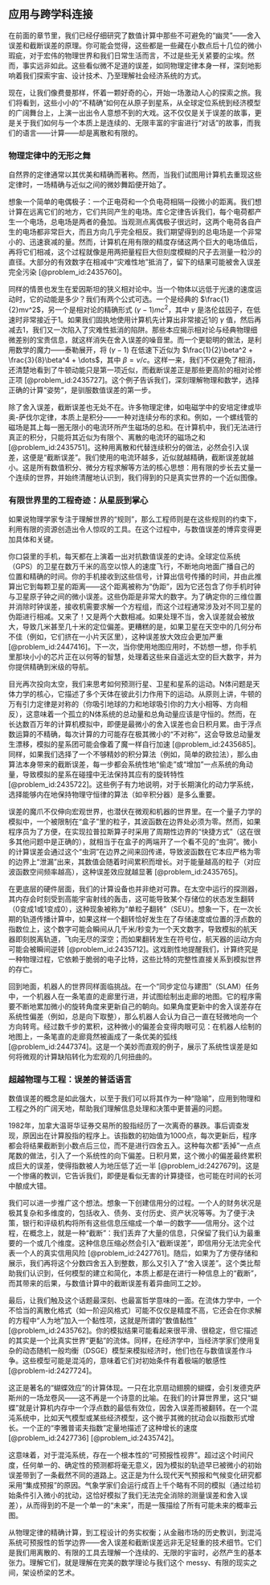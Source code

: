 ## 应用与跨学科连接

在前面的章节里，我们已经仔细研究了数值计算中那些不可避免的“幽灵”——舍入误差和截断误差的原理。你可能会觉得，这些都是一些藏在小数点后十几位的微小瑕疵，对于宏伟的物理世界和我们日常生活而言，不过是些无关紧要的尘埃。然而，事实远非如此。这些看似微不足道的误差，如同物理定律本身一样，深刻地影响着我们探索宇宙、设计技术、乃至理解社会经济系统的方式。

现在，让我们像费曼那样，怀着一颗好奇的心，开始一场激动人心的探索之旅。我们将看到，这些小小的“不精确”如何在从原子到星系，从全球定位系统到经济模型的广阔舞台上，上演一出出令人意想不到的大戏。这不仅仅是关于误差的故事，更是关于我们如何与一个本质上是连续的、无限丰富的宇宙进行“对话”的故事，而我们的语言——计算——却是离散和有限的。

### 物理定律中的无形之舞

自然界的定律通常以其优美和精确而著称。然而，当我们试图用计算机去重现这些定律时，一场精确与近似之间的微妙舞蹈便开始了。

想象一个简单的电偶极子：一个正电荷和一个负电荷相隔一段微小的距离。我们想计算在远离它们的地方，它们共同产生的电场。库仑定律告诉我们，每个电荷都产生一个电场，总电场是两者的叠加。当观测点离偶极子很远时，这两个电荷各自产生的电场都非常巨大，而且方向几乎完全相反。我们期望得到的总电场是一个非常小的、迅速衰减的量。然而，计算机在用有限的精度存储这两个巨大的电场值后，再将它们相减，这个过程就像是用两把量程巨大但刻度模糊的尺子去测量一粒沙的直径。大部分的有效数字在相减中“灾难性地”抵消了，留下的结果可能被舍入误差完全污染 [@problem_id:2435760]。

同样的情景也发生在爱因斯坦的狭义相对论中。当一个物体以远低于光速的速度运动时，它的动能是多少？我们有两个公式可选。一个是经典的 $\frac{1}{2}mv^2$，另一个是相对论的精确形式 $(\gamma-1)mc^2$，其中 $\gamma$ 是洛伦兹因子，在低速时非常接近于1。如果我们固执地使用计算机先计算出非常接近1的 $\gamma$ 值，然后再减去1，我们又一次陷入了灾难性抵消的陷阱。那些本应揭示相对论与经典物理细微差别的宝贵信息，就这样消失在舍入误差的噪音里。而一个更聪明的做法，是利用数学的魔力——泰勒展开，将 $(\gamma-1)$ 在低速下近似为 $\frac{1}{2}\beta^2 + \frac{3}{8}\beta^4 + \dots$，其中 $\beta=v/c$。这样一来，我们不仅避免了相消，还清楚地看到了牛顿动能只是第一项近似，而截断误差正是那些更高阶的相对论修正项 [@problem_id:2435727]。这个例子告诉我们，深刻理解物理和数学，选择正确的计算“姿势”，是驯服数值误差的第一步。

除了舍入误差，截断误差也无处不在。许多物理定律，如电磁学中的安培定律或毕奥-萨伐尔定律，本质上是积分——一种对连续分布的求和。例如，一个螺线管的磁场是其上每一圈无限小的电流环所产生磁场的总和。在计算机中，我们无法进行真正的积分，只能将其近似为有限个、离散的电流环的磁场之和 [@problem_id:2435751]。这种用离散和代替连续积分的做法，必然会引入误差，这便是“截断误差”。我们使用的电流环越多，近似就越精确，截断误差就越小。这是所有数值积分、微分方程求解等方法的核心思想：用有限的步长去丈量一个连续的世界，并始终清醒地认识到，我们得到的只是真实世界的一个近似图像。

### 有限世界里的工程奇迹：从星辰到掌心

如果说物理学家专注于理解世界的“规则”，那么工程师则是在这些规则的约束下，利用有限的资源创造出令人惊叹的工具。在这个过程中，与数值误差的博弈变得更加具体和关键。

你口袋里的手机，每天都在上演着一出对抗数值误差的史诗。全球定位系统（GPS）的卫星在数万千米的高空以惊人的速度飞行，不断地向地面广播自己的位置和精确的时间。你的手机接收到这些信号，计算出信号传播的时间，并由此推算出它到每颗卫星的距离——这个距离被称为“伪距”，因为它还包含了你手机时钟与卫星原子钟之间的微小误差。这些伪距是非常大的数字。为了确定你的三维位置并消除时钟误差，接收机需要求解一个方程组，而这个过程通常涉及对不同卫星的伪距进行相减。又来了！又是两个大数相减。如果处理不当，舍入误差就会被放大，导致几米甚至几十米的定位偏差。更糟糕的是，如果卫星在天空中的几何分布不佳（例如，它们挤在一小片天区里），这种误差放大效应会更加严重 [@problem_id:2447416]。下一次，当你使用地图应用时，不妨想一想，你手机里那块小小的芯片正在以何等的智慧，处理着这些来自遥远太空的巨大数字，并为你提供精确到米级的导航。

目光再次投向太空，我们来思考如何预测行星、卫星和星系的运动。N体问题是天体力学的核心，它描述了多个天体在彼此引力作用下的运动。从原则上讲，牛顿的万有引力定律是对称的（你吸引地球的力和地球吸引你的力大小相等、方向相反），这意味着一个孤立的N体系统的总动量和总角动量应该是守恒的。然而，在长达数百万年的计算机模拟中，即便是最微小的舍入误差也会日积月累。由于浮点数运算的不精确，每次计算的力可能存在极其微小的“不对称”，这会导致总动量发生漂移，模拟的星系团可能会像着了魔一样自行加速 [@problem_id:2435685]。同样，如果我们选择了一个不够精妙的积分算法（例如，简单的欧拉法），那么由算法本身带来的截断误差，每一步都会系统性地“偷走”或“增加”一点系统的角动量，导致模拟的星系在碰撞中无法保持其应有的旋转特性 [@problem_id:2435722]。这些例子有力地说明，对于长期演化的动力学系统，选择能够内在地保持物理守恒律的算法（如辛积分器）是多么重要。

误差的魔爪不仅伸向宏观世界，也潜伏在微观和机器的世界里。在一个量子力学的模拟中，一个被限制在“盒子”里的粒子，其波函数在边界处必须为零。然而，如果程序员为了方便，在实现拉普拉斯算子时采用了周期性边界的“快捷方式”（这在很多其他问题中是正确的），就相当于在盒子的两端开了一个看不见的“虫洞”。微小的计算误差会通过这个“虫洞”在边界之间来回传递，导致波函数在它本应严格为零的边界上“泄漏”出来，其数值会随着时间累积而增长。对于能量越高的粒子（对应波函数空间频率越高），这种误差效应就越显著 [@problem_id:2435765]。

在更底层的硬件层面，我们的计算设备也并非绝对可靠。在太空中运行的探测器，其内存会时刻受到高能宇宙射线的轰击，这可能导致某个存储位的状态发生翻转（0变成1或1变成0），这种现象被称为“单粒子翻转”（SEU）。想象一下，在一次长期的轨道传播计算中，如果这样一个翻转恰好发生在了存储速度或位置的浮点数的指数位上，这个数字可能会瞬间从几千米/秒变为一个天文数字，导致模拟的航天器即刻脱离轨道，飞向无尽的深空；而如果翻转发生在符号位，航天器的运动方向可能会被瞬间逆转 [@problem_id:2435712]。这戏剧性地提醒我们，计算终究是一种物理过程，它依赖于脆弱的电子比特，这些比特的完整性直接关系到模拟世界的存亡。

回到地面，机器人的世界同样面临挑战。在一个“同步定位与建图”（SLAM）任务中，一个机器人在一条笔直的走廊里行进，并试图绘制出走廊的地图。它的程序需要不断地累加微小的旋转角度来更新自己的朝向。如果角度更新中的舍入误差存在系统性偏差（例如，总是向下取整），那么机器人会认为自己一直在轻微地向一个方向转弯。经过数千步的累积，这种微小的偏差会变得肉眼可见：在机器人绘制的地图上，一条笔直的走廊竟然被画成了一条优美的弧线 [@problem_id:2447374]。这是一个美妙而直观的例子，展示了系统性误差是如何将微观的计算缺陷转化为宏观的几何扭曲的。

### 超越物理与工程：误差的普适语言

数值误差的概念是如此强大，以至于我们可以将其作为一种“隐喻”，应用到物理和工程之外的广阔天地，帮助我们理解信息处理和决策中更普遍的问题。

1982年，加拿大温哥华证券交易所的股指经历了一次离奇的暴跌。事后调查发现，原因出在计算股指的程序上。该指数的初始值为1000点，每次更新后，程序都会将结果截断到小数点后三位，而不是进行四舍五入。这种每次都“丢掉”一点点尾数的做法，引入了一个系统性的向下偏差。日积月累，这个微小的偏差最终累积成巨大的误差，使得指数被人为地压低了近一半 [@problem_id:2427679]。这是一个惨痛的教训，它告诉我们，即便是看似无害的计算捷径，也可能在时间的长河中酿成大错。

我们可以进一步推广这个想法。想象一下创建信用分的过程。一个人的财务状况是极其复杂和多维度的，包括收入、债务、支付历史、资产状况等等。为了便于决策，银行和评级机构将所有这些信息压缩成一个单一的数字——信用分。这个过程，在概念上，就是一种“截断”：我们丢弃了大量的信息，只保留了我们认为最重要的一个或几个维度。这种信息压缩必然会引入“截断误差”，即信用分无法完全代表一个人的真实信用风险 [@problem_id:2427761]。随后，如果为了方便存储和展示，我们再将这个分数四舍五入到整数，那么又引入了“舍入误差”。这个类比帮助我们认识到，任何模型的建立和简化，本质上都是在进行一种信息上的“截断”，而其带来的后果，与数值计算中的截断误差有着异曲同工之妙。

最后，让我们触及这个话题最深刻、也最富哲学意味的一面。在流体力学中，一个不恰当的离散化格式（如一阶迎风格式）可能不仅仅是精度不高，它还会在你求解的方程中“人为地”加入一个黏性项，这就是所谓的“数值黏性” [@problem_id:2435762]。你的模拟结果可能看起来很平滑、很稳定，但它描述的其实是一个比真实世界“更黏”的流体。同样，在经济学中，当经济学家们使用复杂的动态随机一般均衡（DSGE）模型来模拟经济时，他们也在与数值误差作斗争。这些模型可能是混沌的，意味着它们对初始条件有着极端的敏感性 [@problem-id:2427724]。

这正是著名的“蝴蝶效应”的计算体现。一只在北京扇动翅膀的蝴蝶，会引发德克萨斯州的一场龙卷风——这不再是一个诗意的比喻。在我们的计算世界里，这只“蝴蝶”就是计算机内存中一个浮点数的最低有效位，因舍入误差而被翻转。在一个混沌系统中，比如天气模型或某些经济模型，这个微乎其微的扰动会以指数形式增长。一个正的“李雅普诺夫指数”定量地描述了这种增长的速度 [@problem_id:2427736] [@problem_id:2435742]。

这意味着，对于混沌系统，存在一个根本性的“可预报性视界”。超过这个时间尺度，任何单一的、确定性的预测都将毫无意义，因为模拟的轨迹早已被微小的初始误差带到了一条截然不同的道路上。这正是为什么现代天气预报和气候变化研究都采用“集成预报”的原因。气象学家们会运行成百上千个略有不同的模拟（通过给初始条件引入微小的扰动，这恰好模拟了我们无法完全消除的测量误差和舍入误差），从而得到的不是一个单一的“未来”，而是一簇描绘了所有可能未来的概率云图。

从物理定律的精确计算，到工程设计的务实权衡；从金融市场的历史教训，到混沌系统可预报性的哲学边界——舍入误差和截断误差远非无足轻重的技术细节。它们是我们用离散的、有限的工具去理解一个连续的、无限的宇宙时，必然产生的基本张力。理解它们，就是理解在完美的数学理论与我们这个 messy、有限的现实之间，架设桥梁的艺术。